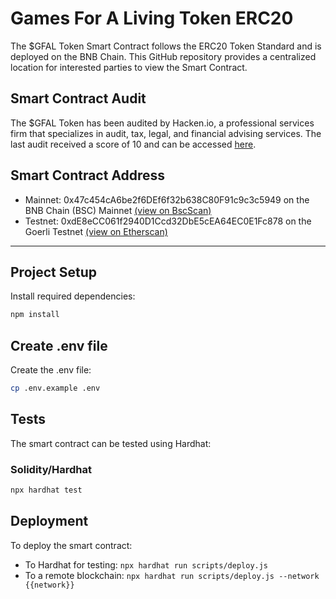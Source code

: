 # Games For A Living Token ERC20

The $GFAL Token Smart Contract follows the ERC20 Token Standard and is deployed on the BNB Chain. This GitHub repository provides a centralized location for interested parties to view the Smart Contract.

## Smart Contract Audit
The $GFAL Token has been audited by Hacken.io, a professional services firm that specializes in audit, tax, legal, and financial advising services.
The last audit received a score of 10 and can be accessed [here](https://github.com/gamesforaliving/web3-gfal-token/blob/main/GFALToken_Audit_Report.pdf).

## Smart Contract Address

- Mainnet: 0x47c454cA6be2f6DEf6f32b638C80F91c9c3c5949 on the BNB Chain (BSC) Mainnet [(view on BscScan)](https://bscscan.com/address/0x47c454ca6be2f6def6f32b638c80f91c9c3c5949)
- Testnet: 0xdE8eCC061f2940D1Ccd32DbE5cEA64EC0E1Fc878 on the Goerli Testnet [(view on Etherscan)](https://goerli.etherscan.io/address/0xdE8eCC061f2940D1Ccd32DbE5cEA64EC0E1Fc878)

<hr/>

## Project Setup

Install required dependencies:

```bash
npm install
```

## Create .env file

Create the .env file:

```bash
cp .env.example .env
```

## Tests

The smart contract can be tested using Hardhat:

### Solidity/Hardhat
```bash
npx hardhat test
```

## Deployment

To deploy the smart contract:

- To Hardhat for testing: `npx hardhat run scripts/deploy.js`
- To a remote blockchain: `npx hardhat run scripts/deploy.js --network {{network}}`